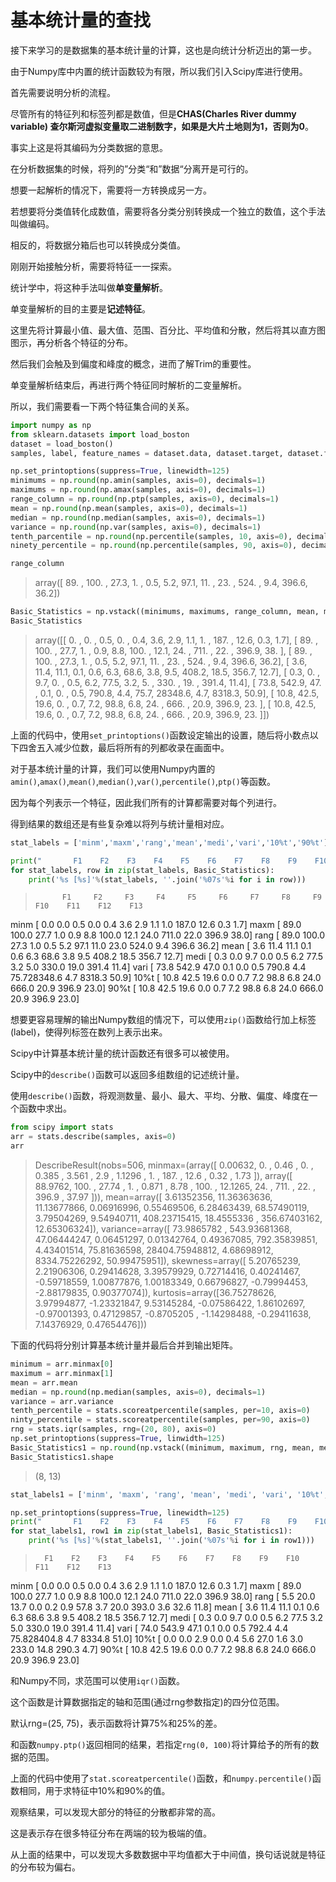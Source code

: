 


# 基本统计量的查找

接下来学习的是数据集的基本统计量的计算，这也是向统计分析迈出的第一步。

由于Numpy库中内置的统计函数较为有限，所以我们引入Scipy库进行使用。

首先需要说明分析的流程。

尽管所有的特征列和标签列都是数值，但是**CHAS(Charles River dummy variable)
查尔斯河虚拟变量取二进制数字，如果是大片土地则为1，否则为0**。

事实上这是将其编码为分类数据的意思。

在分析数据集的时候，将列的”分类“和”数据“分离开是可行的。

想要一起解析的情况下，需要将一方转换成另一方。

若想要将分类值转化成数值，需要将各分类分别转换成一个独立的数值，这个手法叫做编码。

相反的，将数据分箱后也可以转换成分类值。

刚刚开始接触分析，需要将特征一一探索。

统计学中，将这种手法叫做**单变量解析**。

单变量解析的目的主要是**记述特征**。

这里先将计算最小值、最大值、范围、百分比、平均值和分散，然后将其以直方图图示，再分析各个特征的分布。

然后我们会触及到偏度和峰度的概念，进而了解Trim的重要性。

单变量解析结束后，再进行两个特征同时解析的二变量解析。

所以，我们需要看一下两个特征集合间的关系。

```python
import numpy as np
from sklearn.datasets import load_boston
dataset = load_boston()
samples, label, feature_names = dataset.data, dataset.target, dataset.feature_names

np.set_printoptions(suppress=True, linewidth=125)
minimums = np.round(np.amin(samples, axis=0), decimals=1)
maximums = np.round(np.amax(samples, axis=0), decimals=1)
range_column = np.round(np.ptp(samples, axis=0), decimals=1)
mean = np.round(np.mean(samples, axis=0), decimals=1)
median = np.round(np.median(samples, axis=0), decimals=1)
variance = np.round(np.var(samples, axis=0), decimals=1)
tenth_parcentile = np.round(np.percentile(samples, 10, axis=0), decimals=1)
ninety_percentile = np.round(np.percentile(samples, 90, axis=0), decimals=1)

range_column
```
>array([ 89. , 100. ,  27.3,   1. ,   0.5,   5.2,  97.1,  11. ,  23. , 524. ,   9.4, 396.6,  36.2])

```python
Basic_Statistics = np.vstack((minimums, maximums, range_column, mean, median, variance, tenth_percentile, ninety_percentile))
Basic_Statistics
```
>array([[    0. ,     0. ,     0.5,     0. ,     0.4,     3.6,     2.9,     1.1,     1. ,   187. ,    12.6,     0.3,
            1.7],
       [   89. ,   100. ,    27.7,     1. ,     0.9,     8.8,   100. ,    12.1,    24. ,   711. ,    22. ,   396.9,
           38. ],
       [   89. ,   100. ,    27.3,     1. ,     0.5,     5.2,    97.1,    11. ,    23. ,   524. ,     9.4,   396.6,
           36.2],
       [    3.6,    11.4,    11.1,     0.1,     0.6,     6.3,    68.6,     3.8,     9.5,   408.2,    18.5,   356.7,
           12.7],
       [    0.3,     0. ,     9.7,     0. ,     0.5,     6.2,    77.5,     3.2,     5. ,   330. ,    19. ,   391.4,
           11.4],
       [   73.8,   542.9,    47. ,     0.1,     0. ,     0.5,   790.8,     4.4,    75.7, 28348.6,     4.7,  8318.3,
           50.9],
       [   10.8,    42.5,    19.6,     0. ,     0.7,     7.2,    98.8,     6.8,    24. ,   666. ,    20.9,   396.9,
           23. ],
       [   10.8,    42.5,    19.6,     0. ,     0.7,     7.2,    98.8,     6.8,    24. ,   666. ,    20.9,   396.9,
           23. ]])

上面的代码中，使用`set_printoptions()`函数设定输出的设置，随后将小数点以下四舍五入减少位数，最后将所有的列都收录在画面中。

对于基本统计量的计算，我们可以使用Numpy内置的`amin()`,`amax()`,`mean()`,`median()`,`var()`,`percentile()`,`ptp()`等函数。

因为每个列表示一个特征，因此我们所有的计算都需要对每个列进行。

得到结果的数组还是有些复杂难以将列与统计量相对应。

```python
stat_labels = ['minm','maxm','rang','mean','medi','vari','10%t','90%t'] 

print("       F1    F2    F3    F4    F5    F6    F7    F8    F9    F10    F11    F12    F13")
for stat_labels, row in zip(stat_labels, Basic_Statistics):
    print('%s [%s]'%(stat_labels, ''.join('%07s'%i for i in row)))
```
>           F1     F2     F3     F4     F5     F6     F7     F8     F9    F10    F11    F12    F13
minm [    0.0    0.0    0.5    0.0    0.4    3.6    2.9    1.1    1.0  187.0   12.6    0.3    1.7]
maxm [   89.0  100.0   27.7    1.0    0.9    8.8  100.0   12.1   24.0  711.0   22.0  396.9   38.0]
rang [   89.0  100.0   27.3    1.0    0.5    5.2   97.1   11.0   23.0  524.0    9.4  396.6   36.2]
mean [    3.6   11.4   11.1    0.1    0.6    6.3   68.6    3.8    9.5  408.2   18.5  356.7   12.7]
medi [    0.3    0.0    9.7    0.0    0.5    6.2   77.5    3.2    5.0  330.0   19.0  391.4   11.4]
vari [   73.8  542.9   47.0    0.1    0.0    0.5  790.8    4.4   75.728348.6    4.7 8318.3   50.9]
10%t [   10.8   42.5   19.6    0.0    0.7    7.2   98.8    6.8   24.0  666.0   20.9  396.9   23.0]
90%t [   10.8   42.5   19.6    0.0    0.7    7.2   98.8    6.8   24.0  666.0   20.9  396.9   23.0]

想要更容易理解的输出Numpy数组的情况下，可以使用`zip()`函数给行加上标签(label)，使得列标签在数列上表示出来。

Scipy中计算基本统计量的统计函数还有很多可以被使用。

Scipy中的`describe()`函数可以返回多组数组的记述统计量。

使用`describe()`函数，将观测数量、最小、最大、平均、分散、偏度、峰度在一个函数中求出。

```python
from scipy import stats
arr = stats.describe(samples, axis=0)
arr
```
>DescribeResult(nobs=506, minmax=(array([  0.00632,   0.     ,   0.46   ,   0.     ,   0.385  ,   3.561  ,   2.9    ,   1.1296 ,   1.     , 187.     ,
        12.6    ,   0.32   ,   1.73   ]), array([ 88.9762, 100.    ,  27.74  ,   1.    ,   0.871 ,   8.78  , 100.    ,  12.1265,  24.    , 711.    ,  22.    ,
       396.9   ,  37.97  ])), mean=array([  3.61352356,  11.36363636,  11.13677866,   0.06916996,   0.55469506,   6.28463439,  68.57490119,   3.79504269,
         9.54940711, 408.23715415,  18.4555336 , 356.67403162,  12.65306324]), variance=array([   73.9865782 ,   543.93681368,    47.06444247,     0.06451297,     0.01342764,     0.49367085,   792.35839851,
           4.43401514,    75.81636598, 28404.75948812,     4.68698912,  8334.75226292,    50.99475951]), skewness=array([ 5.20765239,  2.21906306,  0.29414628,  3.39579929,  0.72714416,  0.40241467, -0.59718559,  1.00877876,  1.00183349,
        0.66796827, -0.79994453, -2.88179835,  0.90377074]), kurtosis=array([36.75278626,  3.97994877, -1.23321847,  9.53145284, -0.07586422,  1.86102697, -0.97001393,  0.47129857, -0.8705205 ,
       -1.14298488, -0.29411638,  7.14376929,  0.47654476]))

下面的代码将分别计算基本统计量并最后合并到输出矩阵。

```python
minimum = arr.minmax[0]
maximum = arr.minmax[1]
mean = arr.mean
median = np.round(np.median(samples, axis=0), decimals=1)
variance = arr.variance
tenth_percentile = stats.scoreatpercentile(samples, per=10, axis=0)
ninty_percentile = stats.scoreatpercentile(samples, per=90, axis=0)
rng = stats.iqr(samples, rng=(20, 80), axis=0)
np.set_printoptions(suppress=True, linwidth=125)
Basic_Statistics1 = np.round(np.vstack((minimum, maximum, rng, mean, median, variance, tenth_percentile, ninety_percentile)), decimals=1)
Basic_Statistics1.shape
```
>(8, 13)

```python
stat_labels1 = ['minm', 'maxm', 'rang', 'mean', 'medi', 'vari', '10%t', '90%t']

np.set_printoptions(suppress=True, linewidth=125)
print("       F1    F2    F3    F4    F5    F6    F7    F8    F9    F10    F11    F12    F13")
for stat_labels1, row1 in zip(stat_labels1, Basic_Statistics1):
    print('%s [%s]'%(stat_labels1, ''.join('%07s'%i for i in row1)))
```
>       F1    F2    F3    F4    F5    F6    F7    F8    F9    F10    F11    F12    F13
minm [    0.0    0.0    0.5    0.0    0.4    3.6    2.9    1.1    1.0  187.0   12.6    0.3    1.7]
maxm [   89.0  100.0   27.7    1.0    0.9    8.8  100.0   12.1   24.0  711.0   22.0  396.9   38.0]
rang [    5.5   20.0   13.7    0.0    0.2    0.9   57.8    3.7   20.0  393.0    3.6   32.6   11.8]
mean [    3.6   11.4   11.1    0.1    0.6    6.3   68.6    3.8    9.5  408.2   18.5  356.7   12.7]
medi [    0.3    0.0    9.7    0.0    0.5    6.2   77.5    3.2    5.0  330.0   19.0  391.4   11.4]
vari [   74.0  543.9   47.1    0.1    0.0    0.5  792.4    4.4   75.828404.8    4.7 8334.8   51.0]
10%t [    0.0    0.0    2.9    0.0    0.4    5.6   27.0    1.6    3.0  233.0   14.8  290.3    4.7]
90%t [   10.8   42.5   19.6    0.0    0.7    7.2   98.8    6.8   24.0  666.0   20.9  396.9   23.0]

和Numpy不同，求范围可以使用`iqr()`函数。

这个函数是计算数据指定的轴和范围(通过rng参数指定)的四分位范围。

默认rng=(25, 75)，表示函数将计算75%和25%的差。

和函数`numpy.ptp()`返回相同的结果，若指定`rng(0, 100)`将计算给予的所有的数据的范围。

上面的代码中使用了`stat.scoreatpercentile()`函数，和`numpy.percentile()`函数相同，用于求特征中10%和90%的值。

观察结果，可以发现大部分的特征的分散都非常的高。

这是表示存在很多特征分布在两端的较为极端的值。

从上面的结果中，可以发现大多数数据中平均值都大于中间值，换句话说就是特征的分布较为偏右。




